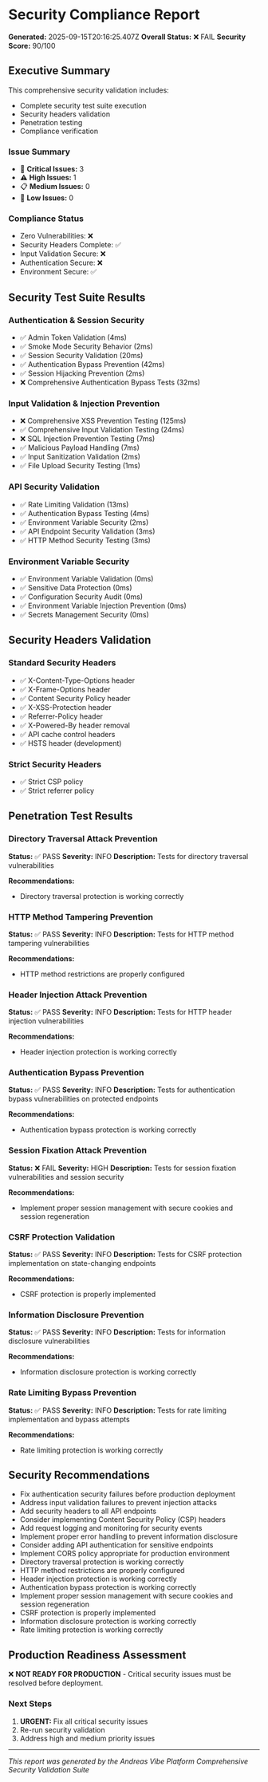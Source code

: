 
# Security Compliance Report

**Generated:** 2025-09-15T20:16:25.407Z
**Overall Status:** ❌ FAIL
**Security Score:** 90/100

## Executive Summary

This comprehensive security validation includes:
- Complete security test suite execution
- Security headers validation
- Penetration testing
- Compliance verification

### Issue Summary
- 🚨 **Critical Issues:** 3
- ⚠️ **High Issues:** 1
- 📋 **Medium Issues:** 0
- 📝 **Low Issues:** 0

### Compliance Status
- Zero Vulnerabilities: ❌
- Security Headers Complete: ✅
- Input Validation Secure: ❌
- Authentication Secure: ❌
- Environment Secure: ✅

## Security Test Suite Results

### Authentication & Session Security
- ✅ Admin Token Validation (4ms)
- ✅ Smoke Mode Security Behavior (2ms)
- ✅ Session Security Validation (20ms)
- ✅ Authentication Bypass Prevention (42ms)
- ✅ Session Hijacking Prevention (2ms)
- ❌ Comprehensive Authentication Bypass Tests (32ms)

### Input Validation & Injection Prevention
- ❌ Comprehensive XSS Prevention Testing (125ms)
- ✅ Comprehensive Input Validation Testing (24ms)
- ❌ SQL Injection Prevention Testing (7ms)
- ✅ Malicious Payload Handling (7ms)
- ✅ Input Sanitization Validation (2ms)
- ✅ File Upload Security Testing (1ms)

### API Security Validation
- ✅ Rate Limiting Validation (13ms)
- ✅ Authentication Bypass Testing (4ms)
- ✅ Environment Variable Security (2ms)
- ✅ API Endpoint Security Validation (3ms)
- ✅ HTTP Method Security Testing (3ms)

### Environment Variable Security
- ✅ Environment Variable Validation (0ms)
- ✅ Sensitive Data Protection (0ms)
- ✅ Configuration Security Audit (0ms)
- ✅ Environment Variable Injection Prevention (0ms)
- ✅ Secrets Management Security (0ms)

## Security Headers Validation

### Standard Security Headers
- ✅ X-Content-Type-Options header
- ✅ X-Frame-Options header
- ✅ Content Security Policy header
- ✅ X-XSS-Protection header
- ✅ Referrer-Policy header
- ✅ X-Powered-By header removal
- ✅ API cache control headers
- ✅ HSTS header (development)

### Strict Security Headers
- ✅ Strict CSP policy
- ✅ Strict referrer policy

## Penetration Test Results

### Directory Traversal Attack Prevention
**Status:** ✅ PASS
**Severity:** INFO
**Description:** Tests for directory traversal vulnerabilities

**Recommendations:**
- Directory traversal protection is working correctly

### HTTP Method Tampering Prevention
**Status:** ✅ PASS
**Severity:** INFO
**Description:** Tests for HTTP method tampering vulnerabilities

**Recommendations:**
- HTTP method restrictions are properly configured

### Header Injection Attack Prevention
**Status:** ✅ PASS
**Severity:** INFO
**Description:** Tests for HTTP header injection vulnerabilities

**Recommendations:**
- Header injection protection is working correctly

### Authentication Bypass Prevention
**Status:** ✅ PASS
**Severity:** INFO
**Description:** Tests for authentication bypass vulnerabilities on protected endpoints

**Recommendations:**
- Authentication bypass protection is working correctly

### Session Fixation Attack Prevention
**Status:** ❌ FAIL
**Severity:** HIGH
**Description:** Tests for session fixation vulnerabilities and session security

**Recommendations:**
- Implement proper session management with secure cookies and session regeneration

### CSRF Protection Validation
**Status:** ✅ PASS
**Severity:** INFO
**Description:** Tests for CSRF protection implementation on state-changing endpoints

**Recommendations:**
- CSRF protection is properly implemented

### Information Disclosure Prevention
**Status:** ✅ PASS
**Severity:** INFO
**Description:** Tests for information disclosure vulnerabilities

**Recommendations:**
- Information disclosure protection is working correctly

### Rate Limiting Bypass Prevention
**Status:** ✅ PASS
**Severity:** INFO
**Description:** Tests for rate limiting implementation and bypass attempts

**Recommendations:**
- Rate limiting protection is working correctly


## Security Recommendations

- Fix authentication security failures before production deployment
- Address input validation failures to prevent injection attacks
- Add security headers to all API endpoints
- Consider implementing Content Security Policy (CSP) headers
- Add request logging and monitoring for security events
- Implement proper error handling to prevent information disclosure
- Consider adding API authentication for sensitive endpoints
- Implement CORS policy appropriate for production environment
- Directory traversal protection is working correctly
- HTTP method restrictions are properly configured
- Header injection protection is working correctly
- Authentication bypass protection is working correctly
- Implement proper session management with secure cookies and session regeneration
- CSRF protection is properly implemented
- Information disclosure protection is working correctly
- Rate limiting protection is working correctly

## Production Readiness Assessment

❌ **NOT READY FOR PRODUCTION** - Critical security issues must be resolved before deployment.

### Next Steps
1. **URGENT:** Fix all critical security issues
2. Re-run security validation
3. Address high and medium priority issues

---
*This report was generated by the Andreas Vibe Platform Comprehensive Security Validation Suite*
